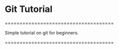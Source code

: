 # Git Tutorial
=====================================

Simple tutorial on git for beginners.

=====================================
